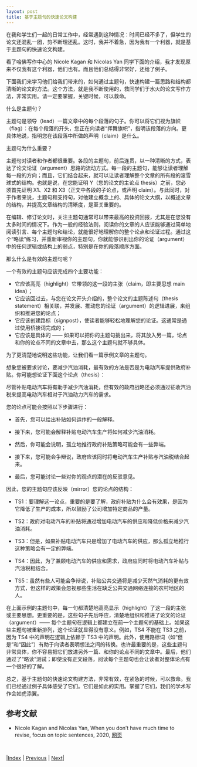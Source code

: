 ```yaml
---
layout: post
title: 基于主题句的快速论文构建
---
```


在我和学生们一起的日常工作中，经常遇到这种情况：时间已经不多了，但学生的论文还混乱一团，剪不断理还乱。这时，我并不着急，因为我有一个利器，就是基于主题句的快速论文构建。

看了哈佛写作中心的 Nicole Kagan 和 Nicolas Yan 同学下面的介绍，我才发现原来不仅我有这个利器，他们也有。而且他们总结得非常好，还给了例子。

下面我们来学习他们给我们带来的，如何通过主题句，快速构建一篇思路和结构都清晰的论文的方法。这个方法，就是我不断使用的，救同学们于水火的论文写作方法，非常实用。请一定要掌握，关键时候，可以救命。

什么是主题句？

主题句是领导（lead）一篇文章中的每个段落的句子。你可以将它们视为旗帜（flag）：在每个段落的开头，您正在向读者“挥舞旗帜”，指明该段落的方向。更具体地说，指明您在该段落中所做的声明（claim）是什么。

主题句为什么重要？

主题句对读者和作者都很重要。各段的主题句，前后连贯，以一种清晰的方式，表达了论文论证（argument）思路的流动方式。每一段的主题句，能够让读者理解每一段的方向；而且，它们结合起来，就可以让读者理解整个文章的所有段的滚雪球式的结构。也就是说，在您能证明 Y（您的论文的主论点 thesis）之前，您必须首先证明 X1、X2 和 X3（正文中各段的子论点，或声明 claim）。与此同时，对于作者来说，主题句和支持句，对他建立概念上的、具体的论文大纲，以概述文章的结构，并提高文章结构的清晰度，是至关重要的。

在编辑、修订论文时，关注主题句通常可以带来最高的投资回报，尤其是在您没有太多时间的情况下。作为一般的经验法则，阅读你的文章的人应该能够通过简单地阅读引言、每个主题句和结论，就能很好地理解你的整个论点和论证过程。通过这个“略读”练习，并重新审视你的主题句，你就能够识别出你的论证（argument）中的任何逻辑或结构上的弱点，特别是在你的段落顺序方面。

那么什么是有效的主题句呢？

一个有效的主题句应该完成四个主要功能：
- 它应该高亮（highlight）它带领的这一段的主张（claim，即主要思想 main idea）；
- 它应该回过去，与您在论文开头介绍的，整个论文的主题陈述句（thesis statement）相关联，并发展、推动您的论证（argument）的逻辑进展，来组织和推进您的论点；
- 它应该创建路标（signpost），使读者能够轻松地理解您的论证。这通常是通过使用桥接词完成的；
- 它应该是具体的 —— 如果可以把你的主题句挑出来，将其放入另一篇，论点和你的论点不同的文章中去，那么这个主题句就不够具体。

为了更清楚地说明这些功能，让我们看一篇示例文章的主题句。

想象您被要求讨论，要减少汽油消耗，最有效的方法是否是为电动汽车提供政府补贴。你可能想论证下面这个论点（thesis）：

尽管补贴电动汽车将有助于减少汽油消耗，但有效的政府战略还必须通过征收汽油税来提高电动汽车相对于汽油动力汽车的需求。

您的论点可能会按照以下步骤进行：

- 首先，您可以给出补贴如何运作的一般解释。

- 接下来，您可能会解释补贴电动汽车生产将如何减少汽油消耗。

- 然后，你可能会说明，孤立地推行政府补贴策略可能会有一些弊端。

- 接下来，您可能会争辩说，政府应该同时将电动汽车生产补贴与汽油税结合起来。

- 最后，您可能讨论一些对你的观点的潜在的反驳意见。

因此，您的主题句应该反映（mirror）您的论点的结构：

- TS1：要理解这一论点，重要的是要了解，政府补贴为什么会有效果，是因为它降低了生产的成本，所以鼓励了公司增加特定商品的产量。

- TS2：政府对电动汽车的补贴将通过增加电动汽车的供应和降低价格来减少汽油消耗。

- TS3：但是，如果补贴电动汽车只是增加了电动汽车的供应，那么孤立地推行这种策略会有一定的弊端。

- TS4：因此，为了兼顾电动汽车的供应和需求，政府应同时将电动汽车补贴与汽油税相结合。

- TS5：虽然有些人可能会争辩说，补贴公共交通将是减少天然气消耗的更有效方式，但这样的政策会忽视那些生活在缺乏公共交通网络连接的农村地区的人。

在上面示例的主题句中，每一句都清楚地高亮显示（highlight）了这一段的主张或主要思想。更重要的是，这些句子先后呼应，清楚地组织和推进了论文的论证（argument）—— 每个主题句在逻辑上都建立在前一个主题句的基础上。如果这些主题句被重新排列，这个论证就显得没有意义。例如，TS4 不能在 TS3 之前，因为 TS4 中的声明在逻辑上依赖于 TS3 中的声明。此外，使用路标词（如“但是”和“因此”）有助于向读者表明想法之间的转换。也许最重要的是，这些主题句非常具体，你不容易把它们放进另外一篇、和你的论点不同的文章中。最后，他们通过了“略读”测试；即使没有正文段落，阅读每个主题句也会让读者对整体论点有一个很好的了解。

总之，基于主题句的快速论文构建方法，非常有效，在紧急的时候，可以救命。我们已经通过例子具体感受了它们。它们是如此的实用。掌握了它们，我们的学术写作会如虎添翼。

## 参考文献

- Nicole Kagan and Nicolas Yan, When you don’t have much time to revise, focus on topic sentences, 2020, [网页](https://harvardwritingcenterblog.com/2020/09/03/when-you-dont-have-much-time-to-revise-focus-on-topic-sentences/)

<br/>

|[Index](../../) | [Previous](3-10-bridge) | [Next](4-0-evidence)|
